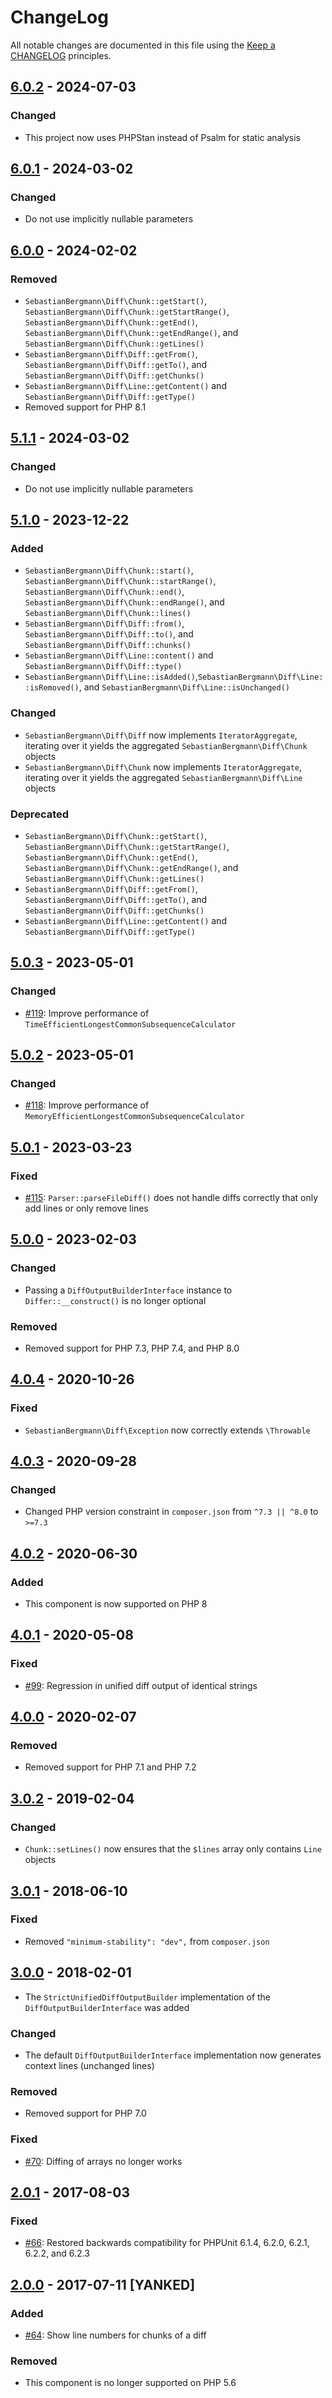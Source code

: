 # ChangeLog

All notable changes are documented in this file using the [Keep a CHANGELOG](http://keepachangelog.com/) principles.

## [6.0.2] - 2024-07-03

### Changed

* This project now uses PHPStan instead of Psalm for static analysis

## [6.0.1] - 2024-03-02

### Changed

* Do not use implicitly nullable parameters

## [6.0.0] - 2024-02-02

### Removed

* `SebastianBergmann\Diff\Chunk::getStart()`, `SebastianBergmann\Diff\Chunk::getStartRange()`, `SebastianBergmann\Diff\Chunk::getEnd()`, `SebastianBergmann\Diff\Chunk::getEndRange()`, and `SebastianBergmann\Diff\Chunk::getLines()`
* `SebastianBergmann\Diff\Diff::getFrom()`, `SebastianBergmann\Diff\Diff::getTo()`, and `SebastianBergmann\Diff\Diff::getChunks()`
* `SebastianBergmann\Diff\Line::getContent()` and `SebastianBergmann\Diff\Diff::getType()`
* Removed support for PHP 8.1

## [5.1.1] - 2024-03-02

### Changed

* Do not use implicitly nullable parameters

## [5.1.0] - 2023-12-22

### Added

* `SebastianBergmann\Diff\Chunk::start()`, `SebastianBergmann\Diff\Chunk::startRange()`, `SebastianBergmann\Diff\Chunk::end()`, `SebastianBergmann\Diff\Chunk::endRange()`, and `SebastianBergmann\Diff\Chunk::lines()`
* `SebastianBergmann\Diff\Diff::from()`, `SebastianBergmann\Diff\Diff::to()`, and `SebastianBergmann\Diff\Diff::chunks()`
* `SebastianBergmann\Diff\Line::content()` and `SebastianBergmann\Diff\Diff::type()`
* `SebastianBergmann\Diff\Line::isAdded()`,`SebastianBergmann\Diff\Line::isRemoved()`, and `SebastianBergmann\Diff\Line::isUnchanged()`

### Changed

* `SebastianBergmann\Diff\Diff` now implements `IteratorAggregate`, iterating over it yields the aggregated `SebastianBergmann\Diff\Chunk` objects
* `SebastianBergmann\Diff\Chunk` now implements `IteratorAggregate`, iterating over it yields the aggregated `SebastianBergmann\Diff\Line` objects

### Deprecated

* `SebastianBergmann\Diff\Chunk::getStart()`, `SebastianBergmann\Diff\Chunk::getStartRange()`, `SebastianBergmann\Diff\Chunk::getEnd()`, `SebastianBergmann\Diff\Chunk::getEndRange()`, and `SebastianBergmann\Diff\Chunk::getLines()`
* `SebastianBergmann\Diff\Diff::getFrom()`, `SebastianBergmann\Diff\Diff::getTo()`, and `SebastianBergmann\Diff\Diff::getChunks()`
* `SebastianBergmann\Diff\Line::getContent()` and `SebastianBergmann\Diff\Diff::getType()`

## [5.0.3] - 2023-05-01

### Changed

* [#119](https://github.com/sebastianbergmann/diff/pull/119): Improve performance of `TimeEfficientLongestCommonSubsequenceCalculator`

## [5.0.2] - 2023-05-01

### Changed

* [#118](https://github.com/sebastianbergmann/diff/pull/118): Improve performance of `MemoryEfficientLongestCommonSubsequenceCalculator`

## [5.0.1] - 2023-03-23

### Fixed

* [#115](https://github.com/sebastianbergmann/diff/pull/115): `Parser::parseFileDiff()` does not handle diffs correctly that only add lines or only remove lines

## [5.0.0] - 2023-02-03

### Changed

* Passing a `DiffOutputBuilderInterface` instance to `Differ::__construct()` is no longer optional

### Removed

* Removed support for PHP 7.3, PHP 7.4, and PHP 8.0

## [4.0.4] - 2020-10-26

### Fixed

* `SebastianBergmann\Diff\Exception` now correctly extends `\Throwable`

## [4.0.3] - 2020-09-28

### Changed

* Changed PHP version constraint in `composer.json` from `^7.3 || ^8.0` to `>=7.3`

## [4.0.2] - 2020-06-30

### Added

* This component is now supported on PHP 8

## [4.0.1] - 2020-05-08

### Fixed

* [#99](https://github.com/sebastianbergmann/diff/pull/99): Regression in unified diff output of identical strings

## [4.0.0] - 2020-02-07

### Removed

* Removed support for PHP 7.1 and PHP 7.2

## [3.0.2] - 2019-02-04

### Changed

* `Chunk::setLines()` now ensures that the `$lines` array only contains `Line` objects

## [3.0.1] - 2018-06-10

### Fixed

* Removed `"minimum-stability": "dev",` from `composer.json`

## [3.0.0] - 2018-02-01

* The `StrictUnifiedDiffOutputBuilder` implementation of the `DiffOutputBuilderInterface` was added

### Changed

* The default `DiffOutputBuilderInterface` implementation now generates context lines (unchanged lines)

### Removed

* Removed support for PHP 7.0

### Fixed

* [#70](https://github.com/sebastianbergmann/diff/issues/70): Diffing of arrays no longer works

## [2.0.1] - 2017-08-03

### Fixed

* [#66](https://github.com/sebastianbergmann/diff/pull/66): Restored backwards compatibility for PHPUnit 6.1.4, 6.2.0, 6.2.1, 6.2.2, and 6.2.3

## [2.0.0] - 2017-07-11 [YANKED]

### Added

* [#64](https://github.com/sebastianbergmann/diff/pull/64): Show line numbers for chunks of a diff

### Removed

* This component is no longer supported on PHP 5.6

[6.0.2]: https://github.com/sebastianbergmann/diff/compare/6.0.1...6.0.2
[6.0.1]: https://github.com/sebastianbergmann/diff/compare/6.0.0...6.0.1
[6.0.0]: https://github.com/sebastianbergmann/diff/compare/5.1...6.0.0
[5.1.1]: https://github.com/sebastianbergmann/diff/compare/5.1.0...5.1.1
[5.1.0]: https://github.com/sebastianbergmann/diff/compare/5.0.3...5.1.0
[5.0.3]: https://github.com/sebastianbergmann/diff/compare/5.0.2...5.0.3
[5.0.2]: https://github.com/sebastianbergmann/diff/compare/5.0.1...5.0.2
[5.0.1]: https://github.com/sebastianbergmann/diff/compare/5.0.0...5.0.1
[5.0.0]: https://github.com/sebastianbergmann/diff/compare/4.0.4...5.0.0
[4.0.4]: https://github.com/sebastianbergmann/diff/compare/4.0.3...4.0.4
[4.0.3]: https://github.com/sebastianbergmann/diff/compare/4.0.2...4.0.3
[4.0.2]: https://github.com/sebastianbergmann/diff/compare/4.0.1...4.0.2
[4.0.1]: https://github.com/sebastianbergmann/diff/compare/4.0.0...4.0.1
[4.0.0]: https://github.com/sebastianbergmann/diff/compare/3.0.2...4.0.0
[3.0.2]: https://github.com/sebastianbergmann/diff/compare/3.0.1...3.0.2
[3.0.1]: https://github.com/sebastianbergmann/diff/compare/3.0.0...3.0.1
[3.0.0]: https://github.com/sebastianbergmann/diff/compare/2.0...3.0.0
[2.0.1]: https://github.com/sebastianbergmann/diff/compare/c341c98ce083db77f896a0aa64f5ee7652915970...2.0.1
[2.0.0]: https://github.com/sebastianbergmann/diff/compare/1.4...c341c98ce083db77f896a0aa64f5ee7652915970
